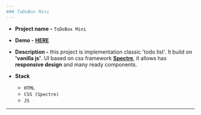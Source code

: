 ```yaml
---
### ToDoBox Mini
---
```



+ **Project name -** `ToDoBox Mini`
+ **Demo -** **[HERE](https://teneons.github.io/ToDoBoxMini/)**
+ **Description -** this project is implementation classic 'todo list'. It build on **'vanilla js'**. UI based on css framework **[Spectre](https://picturepan2.github.io/spectre/index.html)**, it allows has **responsive design** and many ready components.


+ **Stack**
   - `HTML`
   - `CSS (Spectre)`
   - `JS`

---
